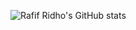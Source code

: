 ![Rafif Ridho's GitHub stats](https://github-readme-stats.vercel.app/api?username=charint4&count_private=true&show_icons=true&theme=radical)
  

